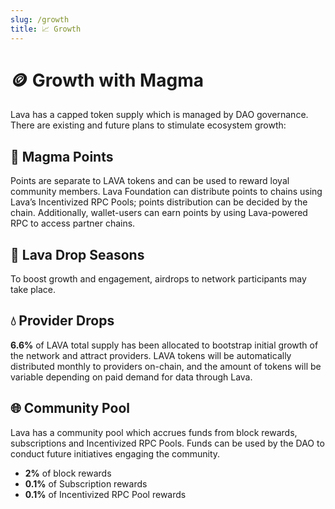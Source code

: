 ```yaml
---
slug: /growth
title: 📈 Growth
---
```


# 🪙 Growth with Magma
Lava has a capped token supply which is managed by DAO governance. There are existing and future plans to stimulate ecosystem growth: 

## 🌋 Magma Points 
Points are separate to LAVA tokens and can be used to reward loyal community members. Lava Foundation can distribute points to chains using Lava’s Incentivized RPC Pools; points distribution can be decided by the chain. Additionally, wallet-users can earn points by using Lava-powered RPC to access partner chains. 

## 🎉 Lava Drop Seasons
To boost growth and engagement, airdrops to network participants may take place. 

## 💧 Provider Drops
**6.6%** of LAVA total supply has been allocated to bootstrap initial growth of the network and attract providers.
LAVA tokens will be automatically distributed monthly to providers on-chain, and the amount of tokens will be variable depending on paid demand for data through Lava.

## 🌐 Community Pool
Lava has a community pool which accrues funds from block rewards, subscriptions and Incentivized RPC Pools. Funds can be used by the DAO to conduct future initiatives engaging the community. 
- **2%** of block rewards 
- **0.1%** of Subscription rewards
- **0.1%** of Incentivized RPC Pool rewards 

